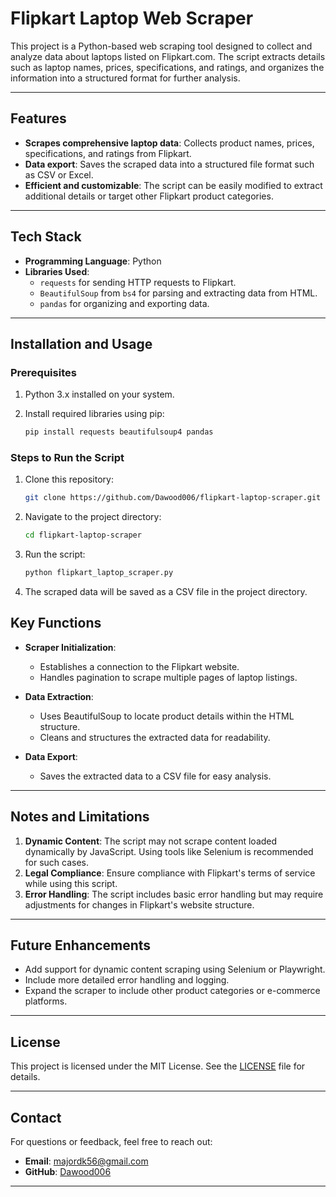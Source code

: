 # Flipkart Laptop Web Scraper

This project is a Python-based web scraping tool designed to collect and analyze data about laptops listed on Flipkart.com. The script extracts details such as laptop names, prices, specifications, and ratings, and organizes the information into a structured format for further analysis.

---

## Features

- **Scrapes comprehensive laptop data**: Collects product names, prices, specifications, and ratings from Flipkart.
- **Data export**: Saves the scraped data into a structured file format such as CSV or Excel.
- **Efficient and customizable**: The script can be easily modified to extract additional details or target other Flipkart product categories.

---

## Tech Stack

- **Programming Language**: Python
- **Libraries Used**:
  - `requests` for sending HTTP requests to Flipkart.
  - `BeautifulSoup` from `bs4` for parsing and extracting data from HTML.
  - `pandas` for organizing and exporting data.

---

## Installation and Usage

### Prerequisites

1. Python 3.x installed on your system.
2. Install required libraries using pip:

   ```bash
   pip install requests beautifulsoup4 pandas
   ```

### Steps to Run the Script

1. Clone this repository:
   ```bash
   git clone https://github.com/Dawood006/flipkart-laptop-scraper.git
   ```
2. Navigate to the project directory:
   ```bash
   cd flipkart-laptop-scraper
   ```
3. Run the script:
   ```bash
   python flipkart_laptop_scraper.py
   ```
4. The scraped data will be saved as a CSV file in the project directory.


## Key Functions

- **Scraper Initialization**:
  - Establishes a connection to the Flipkart website.
  - Handles pagination to scrape multiple pages of laptop listings.

- **Data Extraction**:
  - Uses BeautifulSoup to locate product details within the HTML structure.
  - Cleans and structures the extracted data for readability.

- **Data Export**:
  - Saves the extracted data to a CSV file for easy analysis.

---

## Notes and Limitations

1. **Dynamic Content**: The script may not scrape content loaded dynamically by JavaScript. Using tools like Selenium is recommended for such cases.
2. **Legal Compliance**: Ensure compliance with Flipkart's terms of service while using this script.
3. **Error Handling**: The script includes basic error handling but may require adjustments for changes in Flipkart's website structure.

---

## Future Enhancements

- Add support for dynamic content scraping using Selenium or Playwright.
- Include more detailed error handling and logging.
- Expand the scraper to include other product categories or e-commerce platforms.

---


## License

This project is licensed under the MIT License. See the [LICENSE](LICENSE) file for details.

---

## Contact

For questions or feedback, feel free to reach out:

- **Email**: majordk56@gmail.com
- **GitHub**: [Dawood006](https://github.com/Dawood006)

---

